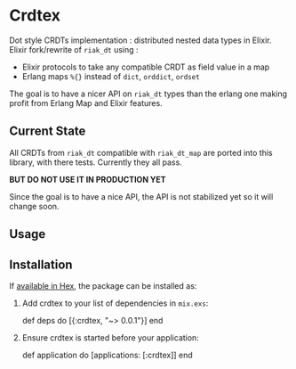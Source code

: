 # Crdtex

Dot style CRDTs implementation : distributed nested data types in Elixir.
Elixir fork/rewrite of `riak_dt` using : 

- Elixir protocols to take any compatible CRDT as field value in a map 
- Erlang maps `%{}` instead of `dict`, `orddict`, `ordset`

The goal is to have a nicer API on `riak_dt` types than the erlang one
making profit from Erlang Map and Elixir features.

## Current State ##

All CRDTs from `riak_dt` compatible with `riak_dt_map` are ported into this
library, with there tests. Currently they all pass.

**BUT DO NOT USE IT IN PRODUCTION YET**

Since the goal is to have a nice API, the API is not stabilized yet so it will change soon.

## Usage



## Installation

If [available in Hex](https://hex.pm/docs/publish), the package can be installed as:

  1. Add crdtex to your list of dependencies in `mix.exs`:

        def deps do
          [{:crdtex, "~> 0.0.1"}]
        end

  2. Ensure crdtex is started before your application:

        def application do
          [applications: [:crdtex]]
        end

